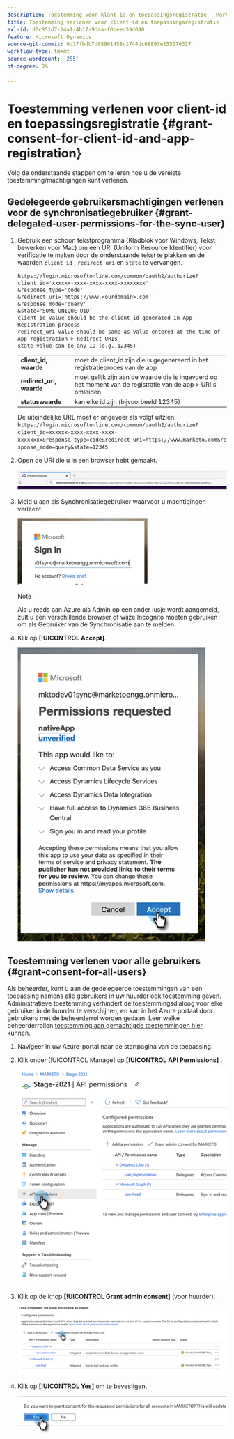```yaml
---
description: Toestemming voor klant-id en toepassingsregistratie - Marketo-documenten - Productdocumentatie
title: Toestemming verlenen voor client-id en toepassingsregistratie
exl-id: d0c851d7-24a1-4b17-9daa-f0ceed39d040
feature: Microsoft Dynamics
source-git-commit: 0d37fbdb7d08901458c1744dc68893e155176327
workflow-type: tm+mt
source-wordcount: '255'
ht-degree: 0%

---
```


# Toestemming verlenen voor client-id en toepassingsregistratie {#grant-consent-for-client-id-and-app-registration}

Volg de onderstaande stappen om te leren hoe u de vereiste toestemming/machtigingen kunt verlenen.

## Gedelegeerde gebruikersmachtigingen verlenen voor de synchronisatiegebruiker {#grant-delegated-user-permissions-for-the-sync-user}

1. Gebruik een schoon tekstprogramma (Kladblok voor Windows, Tekst bewerken voor Mac) om een URI (Uniform Resource Identifier) voor verificatie te maken door de onderstaande tekst te plakken en de waarden `client_id` , `redirect_uri` en `state` te vervangen.

   ```
   https://login.microsoftonline.com/common/oauth2/authorize?
   client_id='xxxxxx-xxxx-xxxx-xxxx-xxxxxxxx'
   &response_type='code'
   &redirect_uri='https://www.<ourdomain>.com'
   &response_mode='query'
   &state='SOME_UNIQUE_UID'
   client_id value should be the client_id generated in App Registration process
   redirect_uri value should be same as value entered at the time of App registration-> Redirect URIs
   state value can be any ID (e.g.,12345)
   ```

   <table> 
    <colgroup> 
     <col> 
     <col> 
    </colgroup> 
    <tbody> 
     <tr> 
      <td><strong>client_id, waarde</strong></td> 
      <td>moet de client_id zijn die is gegenereerd in het registratieproces van de app</td> 
     </tr> 
     <tr> 
      <td><strong>redirect_uri, waarde</strong></td> 
      <td>moet gelijk zijn aan de waarde die is ingevoerd op het moment van de registratie van de app &gt; URI's omleiden</td> 
     </tr> 
     <tr> 
      <td><strong>statuswaarde</strong></td> 
      <td>kan elke id zijn (bijvoorbeeld 12345)</td> 
     </tr> 
    </tbody> 
   </table>

   De uiteindelijke URL moet er ongeveer als volgt uitzien: `https://login.microsoftonline.com/common/oauth2/authorize?client_id=xxxxxx-xxxx-xxxx-xxxx-xxxxxxxx&response_type=code&redirect_uri=https://www.marketo.com&response_mode=query&state=12345`

1. Open de URI die u in een browser hebt gemaakt.

   ![](assets/grant-consent-for-client-id-app-registration-1.png)

1. Meld u aan als Synchronisatiegebruiker waarvoor u machtigingen verleent.

   ![](assets/grant-consent-for-client-id-app-registration-2.png)

   >[!NOTE]
   >
   >Als u reeds aan Azure als Admin op een ander lusje wordt aangemeld, zult u een verschillende browser of wijze Incognito moeten gebruiken om als Gebruiker van de Synchronisatie aan te melden.

1. Klik op **[!UICONTROL Accept]**.

   ![](assets/grant-consent-for-client-id-app-registration-3.png)

## Toestemming verlenen voor alle gebruikers {#grant-consent-for-all-users}

Als beheerder, kunt u aan de gedelegeerde toestemmingen van een toepassing namens alle gebruikers in uw huurder ook toestemming geven. Administratieve toestemming verhindert de toestemmingsdialoog voor elke gebruiker in de huurder te verschijnen, en kan in het Azure portaal door gebruikers met de beheerderrol worden gedaan. Leer welke beheerderrollen [ toestemming aan gemachtigde toestemmingen hier ](https://docs.microsoft.com/en-us/azure/active-directory/roles/permissions-reference) kunnen.

1. Navigeer in uw Azure-portal naar de startpagina van de toepassing.

1. Klik onder [!UICONTROL Manage] op **[!UICONTROL API Permissions]** .

   ![](assets/grant-consent-for-client-id-app-registration-4.png)

1. Klik op de knop **[!UICONTROL Grant admin consent]** (voor huurder).

   ![](assets/grant-consent-for-client-id-app-registration-5.png)

1. Klik op **[!UICONTROL Yes]** om te bevestigen.

   ![](assets/grant-consent-for-client-id-app-registration-6.png)
